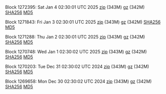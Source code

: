 Block 1272395: Sat Jan  4 02:30:01 UTC 2025 [zip](https://files.01coin.io/mainnet/2025-01-04/bootstrap.dat.zip) (343M) [gz](https://files.01coin.io/mainnet/2025-01-04/bootstrap.dat.tar.gz) (342M) [SHA256](https://files.01coin.io/mainnet/2025-01-04/sha256.txt) [MD5](https://files.01coin.io/mainnet/2025-01-04/md5.txt)

Block 1271843: Fri Jan  3 02:30:01 UTC 2025 [zip](https://files.01coin.io/mainnet/2025-01-03/bootstrap.dat.zip) (343M) [gz](https://files.01coin.io/mainnet/2025-01-03/bootstrap.dat.tar.gz) (342M) [SHA256](https://files.01coin.io/mainnet/2025-01-03/sha256.txt) [MD5](https://files.01coin.io/mainnet/2025-01-03/md5.txt)

Block 1271288: Thu Jan  2 02:30:01 UTC 2025 [zip](https://files.01coin.io/mainnet/2025-01-02/bootstrap.dat.zip) (343M) [gz](https://files.01coin.io/mainnet/2025-01-02/bootstrap.dat.tar.gz) (342M) [SHA256](https://files.01coin.io/mainnet/2025-01-02/sha256.txt) [MD5](https://files.01coin.io/mainnet/2025-01-02/md5.txt)

Block 1270748: Wed Jan  1 02:30:02 UTC 2025 [zip](https://files.01coin.io/mainnet/2025-01-01/bootstrap.dat.zip) (343M) [gz](https://files.01coin.io/mainnet/2025-01-01/bootstrap.dat.tar.gz) (342M) [SHA256](https://files.01coin.io/mainnet/2025-01-01/sha256.txt) [MD5](https://files.01coin.io/mainnet/2025-01-01/md5.txt)

Block 1270203: Tue Dec 31 02:30:02 UTC 2024 [zip](https://files.01coin.io/mainnet/2024-12-31/bootstrap.dat.zip) (343M) [gz](https://files.01coin.io/mainnet/2024-12-31/bootstrap.dat.tar.gz) (342M) [SHA256](https://files.01coin.io/mainnet/2024-12-31/sha256.txt) [MD5](https://files.01coin.io/mainnet/2024-12-31/md5.txt)

Block 1269658: Mon Dec 30 02:30:02 UTC 2024 [zip](https://files.01coin.io/mainnet/2024-12-30/bootstrap.dat.zip) (343M) [gz](https://files.01coin.io/mainnet/2024-12-30/bootstrap.dat.tar.gz) (342M) [SHA256](https://files.01coin.io/mainnet/2024-12-30/sha256.txt) [MD5](https://files.01coin.io/mainnet/2024-12-30/md5.txt)
